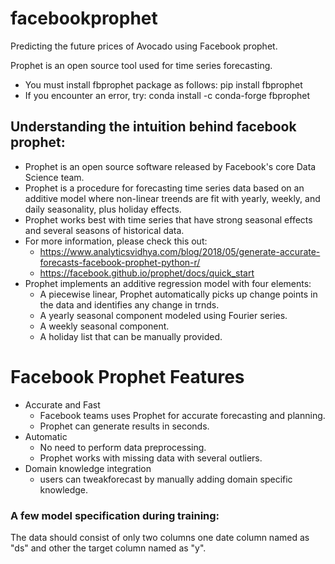 # facebookprophet
Predicting the future prices of Avocado using Facebook prophet.

Prophet is an open source tool used for time series forecasting.


- You must install fbprophet package as follows: 
     pip install fbprophet
- If you encounter an error, try: 
    conda install -c conda-forge fbprophet
    
    
## Understanding the intuition behind facebook prophet:
- Prophet is an open source software released by Facebook's core Data Science team.
- Prophet is a procedure for forecasting time series data based on an additive model where non-linear treends are fit with yearly, weekly, and daily seasonality, plus holiday effects.
- Prophet works best with time series that have strong seasonal effects and several seasons of historical data.
- For more information, please check this out:
    - https://www.analyticsvidhya.com/blog/2018/05/generate-accurate-forecasts-facebook-prophet-python-r/
    - https://facebook.github.io/prophet/docs/quick_start
- Prophet implements an additive regression model with four elements:
    - A piecewise linear, Prophet automatically picks up change points in the data and identifies any change in trnds.
    - A yearly seasonal component modeled using Fourier series.
    - A weekly seasonal component.
    - A holiday list that can be manually provided.

# Facebook Prophet Features

* Accurate and Fast
  - Facebook teams uses Prophet for accurate forecasting and planning.
  - Prophet can generate results in seconds.
* Automatic
  - No need to perform data preprocessing.
  - Prophet works with missing data with several outliers.
* Domain knowledge integration
  - users can tweakforecast by manually adding domain specific knowledge.
  
### A few model specification during training:

The data should consist of only two columns one date column named as "ds" and other the target column named as "y".
